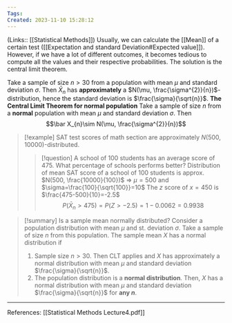 ```yaml
---
Tags: 
Created: 2023-11-10 15:28:12
---
```

(Links:: [[Statistical Methods]])
Usually, we can calculate the [[Mean]] of a certain test ([[Expectation and standard Deviation#Expected value]]). However, if we have a lot of different outcomes, it becomes tedious to compute all the values and their respective probabilities. The solution is the central limit theorem.

Take a sample of size $n > 30$ from a population with mean $\mu$ and standard deviation $\sigma$. Then $\bar X_{n}$ has **approximately** a $N(\mu, \frac{\sigma^{2}}{n})$-distribution, hence the standard deviation is $\frac{\sigma}{\sqrt{n}}$.
**The Central Limit Theorem for normal population**
Take a sample of size $n$ from a **normal** population with mean $\mu$ and standard deviation $\sigma$. Then $$\bar X_{n}\sim N(\mu, \frac{\sigma^{2}}{n})$$

> [!example] SAT test scores of math section are approximately $N(500,10000)$-distributed.
> > [!question] A school of 100 students has an average score of 475. What percentage of schools performs better?
> > Distribution of mean SAT score of a school of 100 students is approx. $N(500, \frac{10000}{100})$
> > => $\mu=500$  and $\sigma=\frac{100}{\sqrt{100}}=10$
> > The $z$ score of $x=450$ is $\frac{475-500}{10}=-2.5$
> > $$P(\bar X_{n}>475)=P(Z>-2.5)=1-0.0062=0.9938$$

> [!summary] Is a sample mean normally distributed?
> Consider a population distribution with mean $\mu$  and st. deviation $\sigma$. Take a sample of size $n$ from this population. The sample mean $X$ has a normal distribution if 
> 1. Sample size $n > 30$. Then CLT applies and $X$ has approximately a normal distribution with mean $\mu$  and standard deviation $\frac{\sigma}{\sqrt{n}}$. 
> 2. The population distribution is a **normal distribution**. Then, $X$ has a normal distribution with mean $\mu$  and standard deviation $\frac{\sigma}{\sqrt{n}}$ for **any $n$**.

---
References: [[Statistical Methods Lecture4.pdf]]